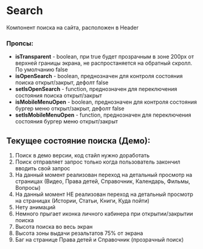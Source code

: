 # Search

Компонент поиска на сайта, расположен в Header

### Пропсы:

- **isTransparent** - boolean, при true будет прозрачным в зоне 200px от верхней границы экрана, не распростаняется на обратный скролл. По умолчанию false
- **isOpenSearch** - boolean, преднозначен для контроля состояния поиска открыт/закрыт, дефолт false
- **setIsOpenSearch** - function, преднозначен для переключения состояния поиска открыт/закрыт
- **isMobileMenuOpen** - boolean, преднозначен для контроля состояния бургер меню открыт/закрыт, дефолт false
- **setIsMobileMenuOpen** - function, преднозначен для переключения состояния бургер меню открыт/закрыт

## Текущее состояние поиска (Демо):

1. Поиск в демо версии, код стайл нужно доработать
2. Поиск отправляет запрос только когда пользователь закончил вводить свой запрос
3. На данный момент реализован переход на детальный просмотр на страницах (Видео, Права детей, Справочник, Календарь, Фильмы, Вопросы)
4. На данный момент НЕ реализован переход на детальный просмотр на страницах (Истории, Статьи, Книги, Куда пойти)
5. Нету анимаций
6. Немного прыгает иконка личного кабинера при открытии/закрытии поиска
7. Высота поиска во весь экран
8. Высота зоны выдачи резальтатов 75% от экрана
9. Баг на странице Права детей и Справочник (прозрачный поиск)
